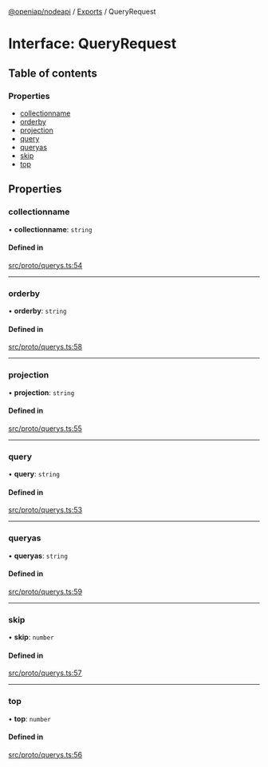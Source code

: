[@openiap/nodeapi](../README.md) / [Exports](../modules.md) / QueryRequest

# Interface: QueryRequest

## Table of contents

### Properties

- [collectionname](QueryRequest.md#collectionname)
- [orderby](QueryRequest.md#orderby)
- [projection](QueryRequest.md#projection)
- [query](QueryRequest.md#query)
- [queryas](QueryRequest.md#queryas)
- [skip](QueryRequest.md#skip)
- [top](QueryRequest.md#top)

## Properties

### collectionname

• **collectionname**: `string`

#### Defined in

[src/proto/querys.ts:54](https://github.com/openiap/nodeapi/blob/a6b5438/src/proto/querys.ts#L54)

___

### orderby

• **orderby**: `string`

#### Defined in

[src/proto/querys.ts:58](https://github.com/openiap/nodeapi/blob/a6b5438/src/proto/querys.ts#L58)

___

### projection

• **projection**: `string`

#### Defined in

[src/proto/querys.ts:55](https://github.com/openiap/nodeapi/blob/a6b5438/src/proto/querys.ts#L55)

___

### query

• **query**: `string`

#### Defined in

[src/proto/querys.ts:53](https://github.com/openiap/nodeapi/blob/a6b5438/src/proto/querys.ts#L53)

___

### queryas

• **queryas**: `string`

#### Defined in

[src/proto/querys.ts:59](https://github.com/openiap/nodeapi/blob/a6b5438/src/proto/querys.ts#L59)

___

### skip

• **skip**: `number`

#### Defined in

[src/proto/querys.ts:57](https://github.com/openiap/nodeapi/blob/a6b5438/src/proto/querys.ts#L57)

___

### top

• **top**: `number`

#### Defined in

[src/proto/querys.ts:56](https://github.com/openiap/nodeapi/blob/a6b5438/src/proto/querys.ts#L56)
